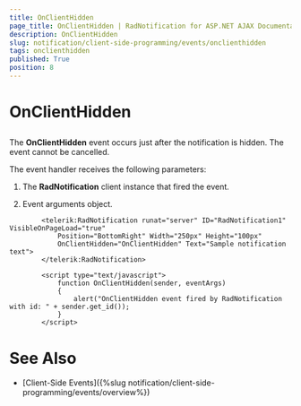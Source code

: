 ```yaml
---
title: OnClientHidden
page_title: OnClientHidden | RadNotification for ASP.NET AJAX Documentation
description: OnClientHidden
slug: notification/client-side-programming/events/onclienthidden
tags: onclienthidden
published: True
position: 8
---
```


# OnClientHidden



## 

The **OnClientHidden** event occurs just after the notification is hidden. The event cannot be cancelled.

The event handler receives the following parameters:

1. The **RadNotification** client instance that fired the event.

1. Event arguments object.

````ASPNET
	    <telerik:RadNotification runat="server" ID="RadNotification1" VisibleOnPageLoad="true"
	        Position="BottomRight" Width="250px" Height="100px"
	        OnClientHidden="OnClientHidden" Text="Sample notification text">
	    </telerik:RadNotification>
	    
	    <script type="text/javascript">
	        function OnClientHidden(sender, eventArgs)
	        {
	            alert("OnClientHidden event fired by RadNotification with id: " + sender.get_id());
	        }
	    </script>
````



# See Also

 * [Client-Side Events]({%slug notification/client-side-programming/events/overview%})
